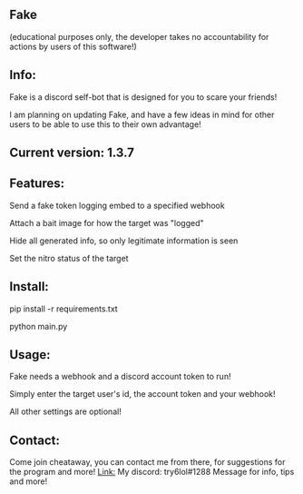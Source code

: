Fake
----

(educational purposes only, the developer takes no accountability for actions by users of this software!)

Info:
-----

Fake is a discord self-bot that is designed for you to scare your friends!

I am planning on updating Fake, and have a few ideas in mind for other users to be able to use this to their own advantage!

Current version: 1.3.7
----------------------

Features:
---------

Send a fake token logging embed to a specified webhook

Attach a bait image for how the target was "logged"

Hide all generated info, so only legitimate information is seen

Set the nitro status of the target


Install:
--------

pip install -r requirements.txt

python main.py

Usage:
------

Fake needs a webhook and a discord account token to run!

Simply enter the target user's id, the account token and your webhook!

All other settings are optional!

Contact:
------

Come join cheataway, you can contact me from there, for suggestions for the program and more! [Link:](https://cheataway.com/invite)
My discord: try6lol#1288
Message for info, tips and more!
